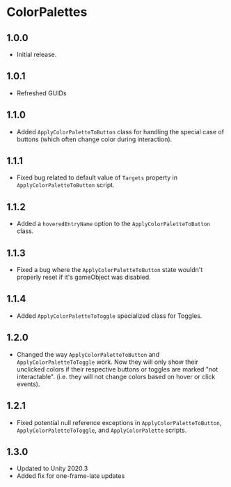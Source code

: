 # ColorPalettes

## 1.0.0

- Initial release.

## 1.0.1

- Refreshed GUIDs

## 1.1.0

- Added `ApplyColorPaletteToButton` class for handling the special case of buttons (which often change color during interaction).

## 1.1.1

- Fixed bug related to default value of `Targets` property in `ApplyColorPaletteToButton` script.

## 1.1.2

- Added a `hoveredEntryName` option to the `ApplyColorPaletteToButton` class.

## 1.1.3

- Fixed a bug where the `ApplyColorPaletteToButton` state wouldn't properly reset if it's gameObject was disabled.

## 1.1.4

- Added `ApplyColorPaletteToToggle` specialized class for Toggles.

## 1.2.0

- Changed the way `ApplyColorPaletteToButton` and `ApplyColorPaletteToToggle` work. Now they will only show their unclicked colors if their respective buttons or toggles are marked "not interactable". (i.e. they will not change colors based on hover or click events).

## 1.2.1

- Fixed potential null reference exceptions in `ApplyColorPaletteToButton`, `ApplyColorPaletteToToggle`, and `ApplyColorPalette` scripts.

## 1.3.0

- Updated to Unity 2020.3
- Added fix for one-frame-late updates